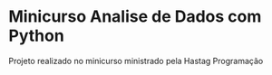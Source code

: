# Minicurso Analise de Dados com Python
Projeto realizado no minicurso ministrado pela Hastag Programação
